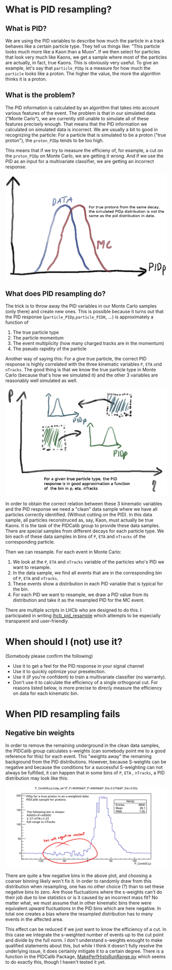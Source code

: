 # What is PID resampling?

## What is PID?

We are using the PID variables to describe how much the particle in a track behaves like a certain particle type. They tell us things like: "This particle looks much more like a Kaon than a Muon". If we then select for particles that look very much like Kaons, we get a sample where most of the particles are actually, in fact, true Kaons. This is obviously very useful. To give an example, let's say that `particle_PIDp` is a measure for how much the `particle` looks like a proton. The higher the value, the more the algorithm thinks it is a proton.

## What is the problem?

The PID information is calculated by an algorithm that takes into account various features of the event. The problem is that in our simulated data ("Monte Carlo"), we are currently still unable to simulate all of these features precisely enough. That means that the PID information we calculated on simulated data is incorrect. We are usually a bit to good in recognizing the particle: For a particle that is simulated to be a proton ("true proton"), the `proton_PIDp` tends to be too high.

This means that if we try to measure the efficieny of, for example, a cut on the `proton_PIDp` on Monte Carlo, we are getting it wrong. And if we use the PID as an input for a multivariate classifier, we are getting an incorrect response.

![problem.png](https://raw.githubusercontent.com/KonstantinSchubert/PID_resampling_text/master/problem.png)

## What does PID resampling do?

The trick is to throw away the PID variables in our Monte Carlo samples (only there) and create new ones. This is possible because it turns out that  the PID response (`particle_PIDp`,`particle_PIDK`, ...) is approximately a function of
   1. The true particle type
   2. The particle momentum
   3. The event multiplicity (how many charged tracks are in the momentum)
   4. The pseudo rapidity of the particle

Another way of saying this: For a give true particle, the correct PID response is highly correlated with the three kinematic variables `P`, `ETA` und `nTracks`. The good thing is that we know the true particle type in Monte Carlo (because that's how we simulated it) and the other 3 variables are reasonably well simulated as well.

![correlation](https://raw.githubusercontent.com/KonstantinSchubert/PID_resampling_text/master/correlation.png)

In order to obtain the correct relation between these 3 kinematic variables and the PID response we need a "clean" data sample where we have all particles correctly identified. (Without cutting on the PID). In this data sample, all particles reconstruced as, say, Kaon, must actually be true Kaons. It is the task of the PIDCalib group to provide these data samples. There are special samples from different decays for each particle type. We bin each of these data samples in bins of `P`, `ETA` and `nTracks` of the corresponding particle.

Then we can resample. For each event in Monte Carlo:
   1. We look at the `P`, `ETA` and `nTracks` variable of the particles who's PID we want to resample.
   2. In the data sample, we find all events that are in the corresponding bin of `P`, `ETA` and `nTracks`.
   3. These events show a distribution in each PID variable that is typical for the bin.
   4. For each PID we want to resample, we draw a PID value from its distribution and take it as the resampled PID for the MC event.
   
There are multiple scripts in LHCb who are designed to do this. I participated in writing [lhcb_pid_resample](https://github.com/e5-tu-do/lhcb_pid_resample) which attempts to be especially transparent and user-friendly.

# When should I (not) use it?
  (Somebody please confirm the following)
  * Use it to get a feel for the PID response in your signal channel
  * Use it to  quickly optimize your preselection.
  * Use it (if you're confident) to train a multivariate classifier (no warranty).
  * Don't use it to calculate the efficiency of a single orthogonal cut. For reasons listed below, is more precise to direcly measure the efficiency on data for each kinematic bin.

# When PID resampling fails

## Negative bin weights

In order to remove the remaining underground in the clean data samples, the PIDCalib group calculates s-weights (can somebody point me to a good reference for this) for each event. This "weights away" the remaining background from the PID distributions. However, because S-weights can be negative and because the conditions for a successful S-weighting can not always be fulfilled, it can happen that in some bins of `P`, `ETA` , `nTracks`, a PID distribution may look like this:

![negative_bins](https://raw.githubusercontent.com/KonstantinSchubert/PID_resampling_text/master/negative_bins.png)

There are quite a few negative bins in the above plot, and choosing a coarser binning likely won't fix it. In order to randomly draw from this distribution when resampling, one has no other choice (?) than to set these negative bins to zero. Are those fluctuations where the s-weights can't do their job due to low statistics or is it caused by an incorrect mass fit? No matter what, we must assume that in other kinematic bins there were equivalent upward fluctuations in the PID bins which are here negative. In total one creates a bias where the resampled distribution has to many events in the affected area.


This effect can be reduced if we just want to know the efficiency of a cut. In this case we integrate the s-weighted number of events up to the cut point and divide by the full norm. I don't understand s-weights enought to make qualified statements about this, but while I think it doesn't fully resolve the underlying issue, it does certainly mitigate it to a certain degree. There is a function in the PIDCalib Package, [MakePerfHistsRunRange.py](https://twiki.cern.ch/twiki/bin/view/LHCb/PIDCalibPackage#MultiTrack_MakePerfHistsRunRange) which seems to do exactly this, though I haven't tested it yet.
